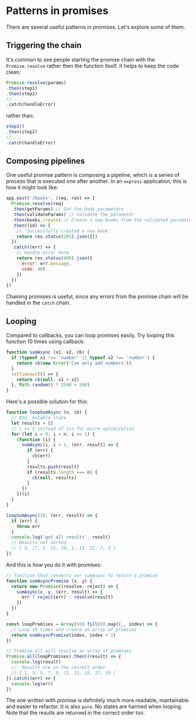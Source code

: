 # Patterns in promises

There are several useful patterns in promises. Let's explore some of them.

## Triggering the chain

It's common to see people starting the promise chain with the `Promise.resolve` rather then the function itself.
It helps to keep the code clean:
```javascript
Promise.resolve(params)
.then(step1)
.then(step2)
// ...
.catch(handleError)
```
rather than:

```javascript
step1()
.then(step2)
// ...
.catch(handleError)
```

## Composing pipelines

One useful promise pattern is composing a pipeline, which is a series of process that is executed one after another. In an `express` application, this is how it might look like:

```javascript
app.post('/books', (req, res) => {
  Promise.resolve(req)
  .then(getParams) // Get the body parameters
  .then(validateParams) // Validate the parameter
  .then(books.create) // Create a new books from the validated parameters
  .then((id) => {
    // 'Successfully created a new book'
    return res.status(201).json({})
  })
  .catch((err) => {
    // Handle error here
    return res.status(400).json({
      error: err.message,
      code: 400
    })
  })
})
```

Chaining promises is useful, since any errors from the promise chain will be handled in the `catch` chain.

## Looping
Compared to callbacks, you can loop promises easily. Try looping this function 10 times using callback:

```javascript
function sumAsync (x1, x2, cb) {
  if (typeof x1 !== 'number' || typeof x2 !== 'number') {
    return cb(new Error('Can only add numbers'))
  }
  setTimeout(() => {
    return cb(null, x1 + x2)
  }, Math.random() * 1500 + 500)
}
```

Here's a possible solution for this:

```javascript
function loopSumAsync (n, cb) {
  // Bad, mutable state
  let results = []
  // i += 1 instead of i++ for micro-optimization
  for (let i = 0; i < n; i += 1) {
    (function (i) {
      sumAsync(i, i + 1, (err, result) => {
        if (err) {
          cb(err)
        }
        results.push(result)
        if (results.length === n) {
          cb(null, results)
        }
      })
    })(i)
  }
}

loopSumAsync(10, (err, result) => {
  if (err) {
    throw err
  }
  console.log('got all results', result)
  // Results not sorted
  // [ 9, 17, 5, 15, 19, 1, 13, 11, 7, 3 ]
})
```

And this is how you do it with promises:

```javascript
// function that converts our sumAsync to return a promise
function sumAsyncPromise (x, y) {
  return new Promise((resolve, reject) => {
    sumAsync(x, y, (err, result) => {
      err ? reject(err) : resolve(result)
    })
  })
}

const loopPromises = Array(10).fill(0).map((_, index) => {
  // Loop 10 times and create an array of promises
  return sumAsyncPromise(index, index + 1)
})

// Promise.all will resolve an array of promises
Promise.all(loopPromises).then((result) => {
  console.log(result)
  //  Results are in the correct order
  // [ 1, 3, 5, 7, 9, 11, 13, 15, 17, 19 ]
}).catch((err) => {
  console.log(err)
})
```

The one written with promise is definitely much more readable, mantainable and easier to refactor. It is also `pure`. No states are harmed when looping. Note that the results are returned in the correct order too.
